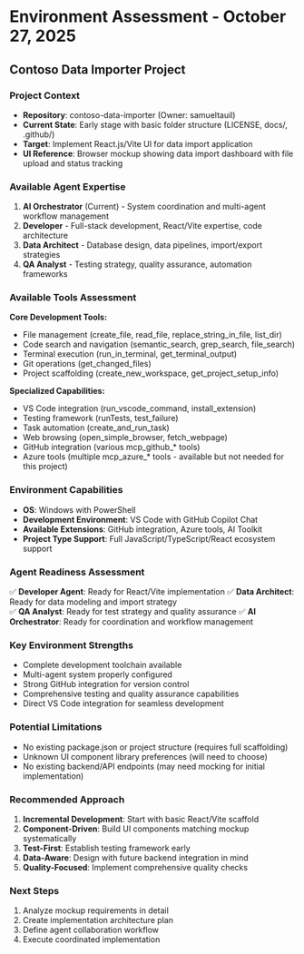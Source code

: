 # Environment Assessment - October 27, 2025
## Contoso Data Importer Project

### Project Context
- **Repository**: contoso-data-importer (Owner: samueltauil)
- **Current State**: Early stage with basic folder structure (LICENSE, docs/, .github/)
- **Target**: Implement React.js/Vite UI for data import application
- **UI Reference**: Browser mockup showing data import dashboard with file upload and status tracking

### Available Agent Expertise
1. **AI Orchestrator** (Current) - System coordination and multi-agent workflow management
2. **Developer** - Full-stack development, React/Vite expertise, code architecture
3. **Data Architect** - Database design, data pipelines, import/export strategies  
4. **QA Analyst** - Testing strategy, quality assurance, automation frameworks

### Available Tools Assessment
**Core Development Tools:**
- File management (create_file, read_file, replace_string_in_file, list_dir)
- Code search and navigation (semantic_search, grep_search, file_search)
- Terminal execution (run_in_terminal, get_terminal_output)
- Git operations (get_changed_files)
- Project scaffolding (create_new_workspace, get_project_setup_info)

**Specialized Capabilities:**
- VS Code integration (run_vscode_command, install_extension)
- Testing framework (runTests, test_failure)
- Task automation (create_and_run_task)
- Web browsing (open_simple_browser, fetch_webpage)
- GitHub integration (various mcp_github_* tools)
- Azure tools (multiple mcp_azure_* tools - available but not needed for this project)

### Environment Capabilities
- **OS**: Windows with PowerShell
- **Development Environment**: VS Code with GitHub Copilot Chat
- **Available Extensions**: GitHub integration, Azure tools, AI Toolkit
- **Project Type Support**: Full JavaScript/TypeScript/React ecosystem support

### Agent Readiness Assessment
✅ **Developer Agent**: Ready for React/Vite implementation
✅ **Data Architect**: Ready for data modeling and import strategy  
✅ **QA Analyst**: Ready for test strategy and quality assurance
✅ **AI Orchestrator**: Ready for coordination and workflow management

### Key Environment Strengths
- Complete development toolchain available
- Multi-agent system properly configured
- Strong GitHub integration for version control
- Comprehensive testing and quality assurance capabilities
- Direct VS Code integration for seamless development

### Potential Limitations
- No existing package.json or project structure (requires full scaffolding)
- Unknown UI component library preferences (will need to choose)
- No existing backend/API endpoints (may need mocking for initial implementation)

### Recommended Approach
1. **Incremental Development**: Start with basic React/Vite scaffold
2. **Component-Driven**: Build UI components matching mockup systematically  
3. **Test-First**: Establish testing framework early
4. **Data-Aware**: Design with future backend integration in mind
5. **Quality-Focused**: Implement comprehensive quality checks

### Next Steps
1. Analyze mockup requirements in detail
2. Create implementation architecture plan
3. Define agent collaboration workflow
4. Execute coordinated implementation